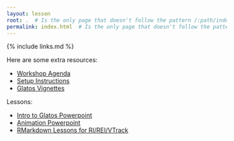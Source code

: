 ```yaml
---
layout: lesson
root: .  # Is the only page that doesn't follow the pattern /:path/index.html
permalink: index.html  # Is the only page that doesn't follow the pattern /:path/index.html
---
```


<!-- this is an html comment -->
{% include links.md %}

Here are some extra resources:
- [Workshop Agenda](/files/glatos_pkg_workshop_agenda_20200226.docx)
- [Setup Instructions](/files/glatos_r_package_preworkshop_instuctions.pdf)
- [Glatos Vignettes](/files/vignettes.zip)

Lessons:
- [Intro to Glatos Powerpoint](/files/IntroToGlatosPackage-LoadFilterSummarizeVisualize.pptx)
- [Animation Powerpoint](/ppts/GLATOSpkg_animations_hondorp.pptx)
- [RMarkdown Lessons for RI/REI/VTrack](/files/rmarkdown.zip)
